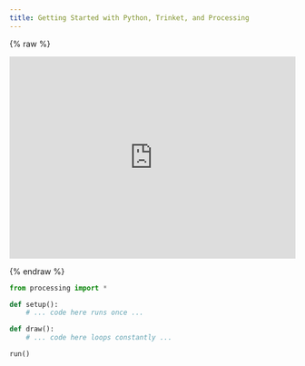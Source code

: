 ```yaml
---
title: Getting Started with Python, Trinket, and Processing
---
```


{% raw %}

<iframe src="https://trinket.io/embed/python/02e6c04961" width="100%" height="356" frameborder="0" marginwidth="0" marginheight="0" allowfullscreen></iframe>

{% endraw %}

```python
from processing import *

def setup():
    # ... code here runs once ...

def draw():
    # ... code here loops constantly ...

run()
```